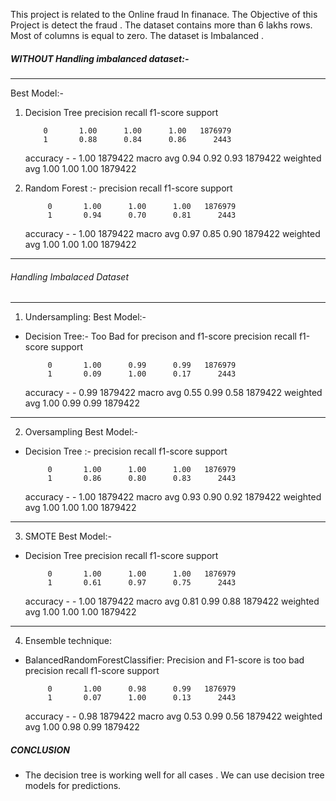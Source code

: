 This project is related to the Online fraud In finanace. 
The Objective of this Project is detect the fraud . 
The dataset contains more than 6 lakhs rows. 
Most of columns is equal to zero.
The dataset is Imbalanced .


##### WITHOUT Handling imbalanced dataset:-
---------------------------------------------------------------------------------------------------------------------------------------------------
Best Model:- 
1. Decision Tree 
              precision    recall  f1-score   support

           0       1.00      1.00      1.00   1876979
           1       0.88      0.84      0.86      2443

    accuracy        -         -       1.00   1879422
   macro avg       0.94      0.92      0.93   1879422
weighted avg       1.00      1.00      1.00   1879422

2. Random Forest :-
                precision    recall  f1-score   support

            0       1.00      1.00      1.00   1876979
            1       0.94      0.70      0.81      2443

    accuracy       -         -         1.00   1879422
   macro avg       0.97      0.85      0.90   1879422
weighted avg       1.00      1.00      1.00   1879422

---------------------------------------------------------------------------------------------------------------------------------------------------
###### Handling Imbalaced Dataset
---------------------------------------------------------------------------------------------------------------------------------------------------
1. Undersampling:
Best Model:-
- Decision Tree:- Too Bad for precison and f1-score
                    precision    recall  f1-score   support

           0       1.00      0.99      0.99   1876979
           1       0.09      1.00      0.17      2443

    accuracy       -           -       0.99   1879422
   macro avg       0.55      0.99      0.58   1879422
weighted avg       1.00      0.99      0.99   1879422
---------------------------------------------------------------------------------------------------------------------------------------------------
2. Oversampling 
Best Model:- 

- Decision Tree :-
                      precision    recall  f1-score   support

           0       1.00      1.00      1.00   1876979
           1       0.86      0.80      0.83      2443

    accuracy         -       -         1.00   1879422
   macro avg       0.93      0.90      0.92   1879422
weighted avg       1.00      1.00      1.00   1879422
---------------------------------------------------------------------------------------------------------------------------------------------------
3. SMOTE
Best Model:-

- Decision Tree
              precision    recall  f1-score   support

           0       1.00      1.00      1.00   1876979
           1       0.61      0.97      0.75      2443

    accuracy         -        -        1.00   1879422
   macro avg       0.81      0.99      0.88   1879422
weighted avg       1.00      1.00      1.00   1879422
---------------------------------------------------------------------------------------------------------------------------------------------------
4. Ensemble technique:

- BalancedRandomForestClassifier: Precision and F1-score is too bad
                precision    recall  f1-score   support

           0       1.00      0.98      0.99   1876979
           1       0.07      1.00      0.13      2443

    accuracy         -        -        0.98   1879422
   macro avg       0.53      0.99      0.56   1879422
weighted avg       1.00      0.98      0.99   1879422

##### CONCLUSION
- The decision tree is working well for all cases . We can use decision tree models for predictions.
